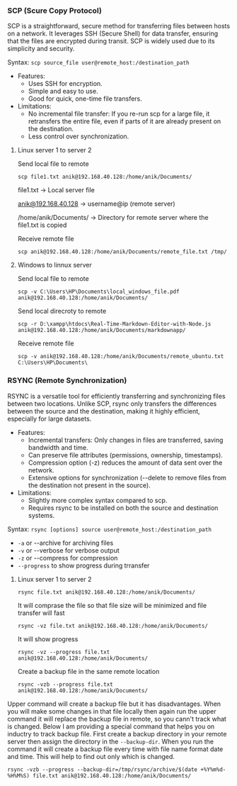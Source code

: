 ### SCP (Scure Copy Protocol)

SCP is a straightforward, secure method for transferring files between hosts on a network. It leverages SSH (Secure Shell) for data transfer, ensuring that the files are encrypted during transit. SCP is widely used due to its simplicity and security.

Syntax: ``scp source_file user@remote_host:/destination_path``

- Features:
  - Uses SSH for encryption.
  - Simple and easy to use.
  - Good for quick, one-time file transfers.
- Limitations:
  - No incremental file transfer: If you re-run scp for a large file, it retransfers the entire file, even if parts of it are already present on the destination.
  - Less control over synchronization.


1. Linux server 1 to server 2

   Send local file to remote 
    ```
    scp file1.txt anik@192.168.40.128:/home/anik/Documents/
    ```

   file1.txt -> Local server file

   anik@192.168.40.128 -> username@ip (remote server)

   /home/anik/Documents/ -> Directory for remote server where the file1.txt is copied
   
   Receive remote file 
   ```
   scp anik@192.168.40.128:/home/anik/Documents/remote_file.txt /tmp/
   ```

3. Windows to linnux server

   Send local file to remote
    ```
    scp -v C:\Users\HP\Documents\local_windows_file.pdf anik@192.168.40.128:/home/anik/Documents/
    ```

   Send local direcroty to remote
    ```
    scp -r D:\xampp\htdocs\Real-Time-Markdown-Editor-with-Node.js anik@192.168.40.128:/home/anik/Documents/markdownapp/
    ```

   Receive remote file
    ```
    scp -v anik@192.168.40.128:/home/anik/Documents/remote_ubuntu.txt C:\Users\HP\Documents\
    ```



### RSYNC (Remote Synchronization)

RSYNC is a versatile tool for efficiently transferring and synchronizing files between two locations. Unlike SCP, rsync only transfers the differences between the source and the destination, making it highly efficient, especially for large datasets.

- Features:
  - Incremental transfers: Only changes in files are transferred, saving bandwidth and time.
  - Can preserve file attributes (permissions, ownership, timestamps).
  - Compression option (-z) reduces the amount of data sent over the network.
  - Extensive options for synchronization (--delete to remove files from the destination not present in the source).
- Limitations:
  - Slightly more complex syntax compared to scp.
  - Requires rsync to be installed on both the source and destination systems.

Syntax: ``rsync [options] source user@remote_host:/destination_path``

- ``-a`` or --archive for archiving files
- ``-v`` or --verbose for verbose output
- ``-z`` or --compress for compression
- ``--progress`` to show progress during trransfer

1. Linux server 1 to server 2

    ```
    rsync file.txt anik@192.168.40.128:/home/anik/Documents/
    ```

   It will comprase the file so that file size will be minimized and file transfer will fast

    ```
    rsync -vz file.txt anik@192.168.40.128:/home/anik/Documents/
    ```
   
   It will show progress

    ```
    rsync -vz --progress file.txt anik@192.168.40.128:/home/anik/Documents/
    ```

   Create a backup file in the same remote location

    ```
    rsync -vzb --progress file.txt anik@192.168.40.128:/home/anik/Documents/
    ```
   
Upper command will create a backup file but it has disadvantages. When you will make some changes in that file locally then again run the upper command it will replace the backup file in remote, so you cann't track what is changed. Below I am providing a special command that helps you on inductry to track backup file. First create a backup directory in your remote server then assign the directory in the ``--backup-dir``. When you run the command it will create a backup file every time with file name format date and time. This will help to find out only which is changed.

    
    rsync -vzb --progress --backup-dir=/tmp/rsync/archive/$(date +%Y%m%d-%H%M%S) file.txt anik@192.168.40.128:/home/anik/Documents/
    
